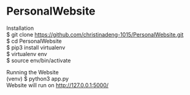 # PersonalWebsite

Installation\
$ git clone https://github.com/christinadeng-1015/PersonalWebsite.git \
$ cd PersonalWebsite\
$ pip3 install virtualenv\
$ virtualenv env\
$ source env/bin/activate

Running the Website\
(venv) $ python3 app.py\
Website will run on http://127.0.0.1:5000/